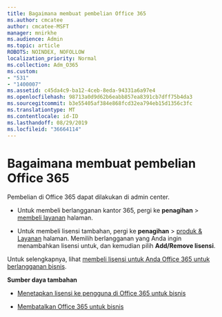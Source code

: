 ```yaml
---
title: Bagaimana membuat pembelian Office 365
ms.author: cmcatee
author: cmcatee-MSFT
manager: mnirkhe
ms.audience: Admin
ms.topic: article
ROBOTS: NOINDEX, NOFOLLOW
localization_priority: Normal
ms.collection: Adm_O365
ms.custom:
- "531"
- "1400007"
ms.assetid: c45da4c9-ba12-4ceb-8eda-94331a6a97e4
ms.openlocfilehash: 98713a0d9d62b6eabb857ea8391cb7dff75b4da3
ms.sourcegitcommit: b3e55405af384e868fcd32ea794eb15d1356c3fc
ms.translationtype: MT
ms.contentlocale: id-ID
ms.lasthandoff: 08/29/2019
ms.locfileid: "36664114"
---
```

# <a name="how-to-make-an-office-365-purchase"></a>Bagaimana membuat pembelian Office 365

Pembelian di Office 365 dapat dilakukan di admin center.
  
- Untuk membeli berlangganan kantor 365, pergi ke **penagihan** \> [membeli layanan](https://go.microsoft.com/fwlink/p/?linkid=868433) halaman.

- Untuk membeli lisensi tambahan, pergi ke **penagihan** \> [produk & Layanan](https://go.microsoft.com/fwlink/p/?linkid=842054) halaman. Memilih berlangganan yang Anda ingin menambahkan lisensi untuk, dan kemudian pilih **Add/Remove lisensi**.
  
Untuk selengkapnya, lihat [membeli lisensi untuk Anda Office 365 untuk berlangganan bisnis](https://docs.microsoft.com/office365/admin/subscriptions-and-billing/buy-licenses).

**Sumber daya tambahan**
  
- [Menetapkan lisensi ke pengguna di Office 365 untuk bisnis](https://docs.microsoft.com/office365/admin/subscriptions-and-billing/assign-licenses-to-users)

- [Membatalkan Office 365 untuk bisnis](https://docs.microsoft.com/office365/admin/subscriptions-and-billing/cancel-your-subscription)